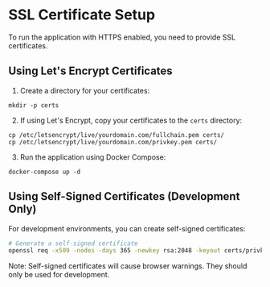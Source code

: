 # SSL Certificate Setup

To run the application with HTTPS enabled, you need to provide SSL certificates.

## Using Let's Encrypt Certificates

1. Create a directory for your certificates:

```
mkdir -p certs
```

2. If using Let's Encrypt, copy your certificates to the `certs` directory:

```
cp /etc/letsencrypt/live/yourdomain.com/fullchain.pem certs/
cp /etc/letsencrypt/live/yourdomain.com/privkey.pem certs/
```

3. Run the application using Docker Compose:

```
docker-compose up -d
```

## Using Self-Signed Certificates (Development Only)

For development environments, you can create self-signed certificates:

```bash
# Generate a self-signed certificate
openssl req -x509 -nodes -days 365 -newkey rsa:2048 -keyout certs/privkey.pem -out certs/fullchain.pem -subj "/CN=localhost"
```

Note: Self-signed certificates will cause browser warnings. They should only be used for development.
